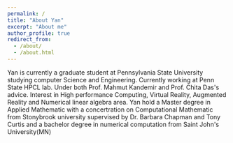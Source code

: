 ```yaml
---
permalink: /
title: "About Yan"
excerpt: "About me"
author_profile: true
redirect_from: 
  - /about/
  - /about.html
---
```


Yan is currently a graduate student at Pennsylvania State University studying computer Science and Engineering. Currently working at Penn State HPCL lab. Under both Prof. Mahmut Kandemir and Prof. Chita Das's advice. Interest in High performance Computing, Virtual Reality, Augmented Reality and Numerical linear algebra area.
Yan hold a Master degree in Applied Mathematic with a concertration on Computational Mathematic from Stonybrook university supervised by Dr. Barbara Chapman and Tony Curtis and a bachelor degree in numerical computation from Saint John's University(MN)
